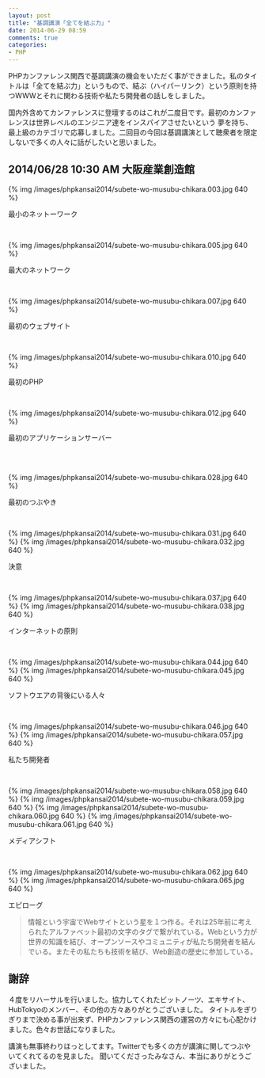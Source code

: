 ```yaml
---
layout: post
title: "基調講演「全てを結ぶ力」"
date: 2014-06-29 08:59
comments: true
categories:
- PHP
---
```


PHPカンファレンス関西で基調講演の機会をいただく事ができました。私のタイトルは「全てを結ぶ力」というもので、結ぶ（ハイパーリンク）という原則を持つWWWとそれに関わる技術や私たち開発者の話しをしました。

国内外含めてカンファレンスに登壇するのはこれが二度目です。最初のカンファレンスは世界レベルのエンジニア達をインスパイアさせたいという
夢を持ち、最上級のカテゴリで応募しました。二回目の今回は基調講演として聴衆者を限定しないで多くの人々に話がしたいと思いました。


## 2014/06/28 10:30 AM 大阪産業創造館

{% img /images/phpkansai2014/subete-wo-musubu-chikara.003.jpg 640 %}
<p>最小のネットーワーク</p>
<br>

{% img /images/phpkansai2014/subete-wo-musubu-chikara.005.jpg 640 %}
<p>最大のネットワーク</p>
<br>

{% img /images/phpkansai2014/subete-wo-musubu-chikara.007.jpg 640 %}
<p>最初のウェブサイト</p>
<br>

{% img /images/phpkansai2014/subete-wo-musubu-chikara.010.jpg 640 %}
<p>最初のPHP</p>
<br>

{% img /images/phpkansai2014/subete-wo-musubu-chikara.012.jpg 640 %}
<p>最初のアプリケーションサーバー</p>
<br>
<br>

{% img /images/phpkansai2014/subete-wo-musubu-chikara.028.jpg 640 %}
<p>最初のつぶやき</p>
<br>

{% img /images/phpkansai2014/subete-wo-musubu-chikara.031.jpg 640 %}
{% img /images/phpkansai2014/subete-wo-musubu-chikara.032.jpg 640 %}
<p>決意</p>
<br>

{% img /images/phpkansai2014/subete-wo-musubu-chikara.037.jpg 640 %}
{% img /images/phpkansai2014/subete-wo-musubu-chikara.038.jpg 640 %}
<p>インターネットの原則</p>
<br>

{% img /images/phpkansai2014/subete-wo-musubu-chikara.044.jpg 640 %}
{% img /images/phpkansai2014/subete-wo-musubu-chikara.045.jpg 640 %}
<p>ソフトウエアの背後にいる人々</p>
<br>

{% img /images/phpkansai2014/subete-wo-musubu-chikara.046.jpg 640 %}
{% img /images/phpkansai2014/subete-wo-musubu-chikara.057.jpg 640 %}
<p>私たち開発者</p>
<br>

{% img /images/phpkansai2014/subete-wo-musubu-chikara.058.jpg 640 %}
{% img /images/phpkansai2014/subete-wo-musubu-chikara.059.jpg 640 %}
{% img /images/phpkansai2014/subete-wo-musubu-chikara.060.jpg 640 %}
{% img /images/phpkansai2014/subete-wo-musubu-chikara.061.jpg 640 %}
<p>メディアシフト</p>
<br>

{% img /images/phpkansai2014/subete-wo-musubu-chikara.062.jpg 640 %}
{% img /images/phpkansai2014/subete-wo-musubu-chikara.065.jpg 640 %}
<p>エピローグ</p>

>情報という宇宙でWebサイトという星を１つ作る。それは25年前に考えられたアルファベット最初の文字のタグで繋がれている。Webという力が世界の知識を結び、オープンソースやコミュニティが私たち開発者を結んでいる。またその私たちも技術を結び、Web創造の歴史に参加している。

## 謝辞

４度をリハーサルを行いました。協力してくれたビットノーツ、エキサイト、HubTokyoのメンバー、その他の方々ありがとうございました。
タイトルをぎりぎりまで決める事が出来ず、PHPカンファレンス関西の運営の方々にも心配かけました。色々お世話になりました。

講演も無事終わりほっとしてます。Twitterでも多くの方が講演に関してつぶやいてくれてるのを見ました。
聞いてくださったみなさん、本当にありがとうございました。
